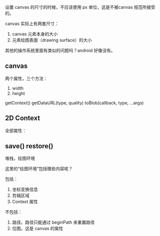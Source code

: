 设置 canvas 的尺寸的时候，不应该使用 px 单位，这是不被canvas 规范所接受的。

canvas 实际上有两套尺寸：

1. canvas 元素本身的大小
2. 元素绘图表面（drawing surface）的大小

其他的操作系统里面有类似的问题吗？android 好像没有。


## canvas 

两个属性，三个方法：

1. width
2. height

getContext()
getDataURL(type, quality)
toBlob(callback, type, ...args)

## 2D Context 

全部属性：

## save() restore()

堆栈，绘图环境

这里的“绘图环境”包括哪些内容呢？

包括：

1. 坐标变换信息
2. 剪辑区域
3. Context 属性

不包括：

1. 路径。路径只能通过 beginPath 来重置路径
2. 位图。这是 canvas 的属性



